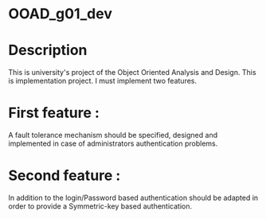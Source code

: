 # OOAD_g01_dev

# Description
This is university's project of the Object Oriented Analysis and Design.
This is implementation project.
I must implement two features.

# First feature :
A fault tolerance mechanism should be specified, designed and
implemented in case of administrators authentication problems.

# Second feature : 
In addition to the login/Password based authentication should be adapted
in order to provide a Symmetric-key based authentication.
